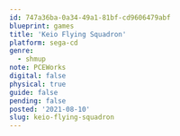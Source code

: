 ```yaml
---
id: 747a36ba-0a34-49a1-81bf-cd9606479abf
blueprint: games
title: 'Keio Flying Squadron'
platform: sega-cd
genre:
  - shmup
note: PCEWorks
digital: false
physical: true
guide: false
pending: false
posted: '2021-08-10'
slug: keio-flying-squadron
---
```

